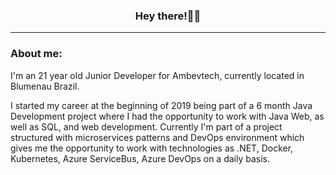 <div align="center">
    <h3>Hey there!👋🏾</h3>
</div>
<hr/>
<h3>About me:</h3>
I'm an 21 year old Junior Developer for Ambevtech, currently located in Blumenau Brazil.

I started my career at the beginning of 2019 being part of a 6 month Java Development project where I had the opportunity to 
work with Java Web, as well as SQL, and web development. Currently I'm part of a project structured with microservices patterns and DevOps environment which gives me the opportunity to work with technologies as .NET, Docker, Kubernetes, Azure ServiceBus, Azure DevOps on a daily basis.
